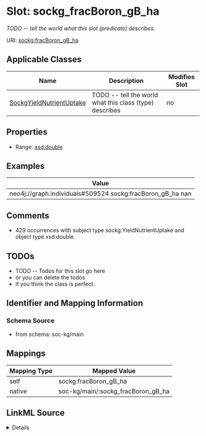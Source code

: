 

# Slot: sockg_fracBoron_gB_ha


_TODO -- tell the world what this slot (predicate) describes._





URI: [sockg:fracBoron_gB_ha](http://www.semanticweb.org/sockg/ontologies/2024/0/soil-carbon-ontology/fracBoron_gB_ha)



<!-- no inheritance hierarchy -->





## Applicable Classes

| Name | Description | Modifies Slot |
| --- | --- | --- |
| [SockgYieldNutrientUptake](../classes/SockgYieldNutrientUptake.md) | TODO -- tell the world what this class (type) describes |  no  |







## Properties

* Range: [xsd:double](http://www.w3.org/2001/XMLSchema#double)






## Examples

| Value |
| --- |
| neo4j://graph.individuals#509524 sockg:fracBoron_gB_ha nan |

## Comments

* 429 occurrences with subject type sockg:YieldNutrientUptake and object type xsd:double.

## TODOs

* TODO -- Todos for this slot go here
* or you can delete the todos
* if you think the class is perfect.

## Identifier and Mapping Information







### Schema Source


* from schema: soc-kg/main




## Mappings

| Mapping Type | Mapped Value |
| ---  | ---  |
| self | sockg:fracBoron_gB_ha |
| native | soc-kg/main/:sockg_fracBoron_gB_ha |




## LinkML Source

<details>
```yaml
name: sockg_fracBoron_gB_ha
description: TODO -- tell the world what this slot (predicate) describes.
todos:
- TODO -- Todos for this slot go here
- or you can delete the todos
- if you think the class is perfect.
comments:
- 429 occurrences with subject type sockg:YieldNutrientUptake and object type xsd:double.
examples:
- value: neo4j://graph.individuals#509524 sockg:fracBoron_gB_ha nan
from_schema: soc-kg/main
rank: 1000
slot_uri: sockg:fracBoron_gB_ha
alias: sockg_fracBoron_gB_ha
domain_of:
- sockg_YieldNutrientUptake
range: double

```
</details>
